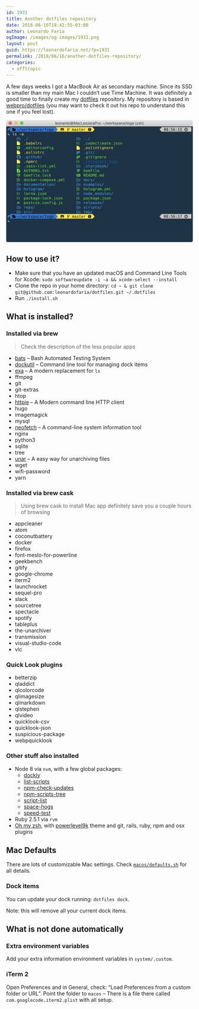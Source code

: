 ```yaml
---
id: 1931
title: Another dotfiles repository
date: 2018-06-16T18:42:55-03:00
author: Leonardo Faria
ogImage: /images/og-images/1931.png
layout: post
guid: https://leonardofaria.net/?p=1931
permalink: /2018/06/16/another-dotfiles-repository/
categories:
  - offtropic
---
```

A few days weeks I got a MacBook Air as secondary machine. Since its SSD is smaller than my main Mac I couldn’t use Time Machine. It was definitely a good time to finally create my [dotfiles](https://github.com/leonardofaria/dotfiles) repository. My repository is based in [webpro/dotfiles](https://github.com/webpro/dotfiles/) (you may want to check it out his repo to understand this one if you feel lost).

<!--more-->

  
![](https://raw.githubusercontent.com/leonardofaria/dotfiles/master/screenshot.jpg) 

## How to use it?

  * Make sure that you have an updated macOS and Command Line Tools for Xcode: `sudo softwareupdate -i -a && xcode-select --install`
  * Clone the repo in your home directory: `cd ~ & git clone git@github.com:leonardofaria/dotfiles.git ~/.dotfiles`
  * Run `./install.sh`

## <a id="What_is_installed_10"></a>What is installed?

### <a id="Installed_via_brew_12"></a>Installed via brew

> Check the description of the less popular apps

  * [bats](http://brewformulas.org/Bats) – Bash Automated Testing System
  * [dockutil](https://github.com/kcrawford/dockutil) – Command line tool for managing dock items
  * [exa](https://the.exa.website/) – A modern replacement for `ls`
  * ffmpeg
  * git
  * git-extras
  * htop
  * [httpie](https://github.com/jakubroztocil/httpie) – A Modern command line HTTP client
  * hugo
  * imagemagick
  * mysql
  * [neofetch](https://github.com/dylanaraps/neofetch) – A command-line system information tool
  * nginx
  * python3
  * sqlite
  * tree
  * [unar](https://theunarchiver.com/command-line) – A easy way for unarchiving files
  * wget
  * wifi-password
  * yarn

### Installed via brew cask

> Using brew cask to install Mac app definitely save you a couple hours of browsing

  * appcleaner
  * atom
  * coconutbattery
  * docker
  * firefox
  * font-meslo-for-powerline
  * geekbench
  * gitify
  * google-chrome
  * iterm2
  * launchrocket
  * sequel-pro
  * slack
  * sourcetree
  * spectacle
  * spotify
  * tableplus
  * the-unarchiver
  * transmission
  * visual-studio-code
  * vlc

### <a id="Quick_Look_plugins_63"></a>Quick Look plugins

  * betterzip
  * qladdict
  * qlcolorcode
  * qlimagesize
  * qlmarkdown
  * qlstephen
  * qlvideo
  * quicklook-csv
  * quicklook-json
  * suspicious-package
  * webpquicklook

### Other stuff also installed

  * Node 8 via `nvm`, with a few global packages: 
      * [dockly](https://www.npmjs.com/package/dockly)
      * [list-scripts](https://www.npmjs.com/package/list-scripts)
      * [npm-check-updates](https://www.npmjs.com/package/npm-check-updates)
      * [npm-scripts-tree](https://www.npmjs.com/package/npm-scripts-tree)
      * [script-list](https://www.npmjs.com/package/script-list)
      * [space-hogs](https://www.npmjs.com/package/space-hogs)
      * [speed-test](https://www.npmjs.com/package/speed-test)
  * Ruby 2.5.1 via `rvm`
  * [Oh my zsh](https://github.com/robbyrussell/oh-my-zsh), with [powerlevel9k](https://github.com/bhilburn/powerlevel9k) theme and git, rails, ruby, npm and osx plugins

## Mac Defaults

There are lots of customizable Mac settings. Check [`macos/defaults.sh`](https://github.com/leonardofaria/dotfiles/blob/master/macos/defaults.sh) for all details.

### Dock items

You can update your dock running: `dotfiles dock`.

Note: this will remove all your current dock items.

## <a id="What_is_not_done_automatically_100"></a>What is not done automatically

### <a id="Extra_environment_variables_102"></a>Extra environment variables

Add your extra information environment variables in `system/.custom`.

### <a id="iTerm_2_106"></a>iTerm 2

Open Preferences and in General, check: “Load Preferences from a custom folder or URL”. Point the folder to `macos` – There is a file there called `com.googlecode.iterm2.plist` with all setup.
